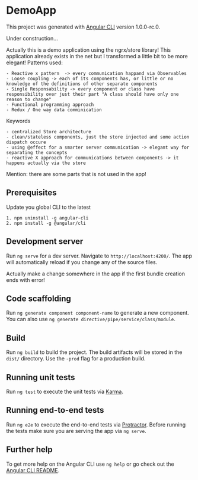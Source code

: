 # DemoApp

This project was generated with [Angular CLI](https://github.com/angular/angular-cli) version 1.0.0-rc.0.

Under construction...

Actually this is a demo application using the ngrx/store library! 
This application already exists in the net but I transformed a little bit to be more elegant!
Patterns used:

    - Reactive x pattern  -> every communication happand via Observables
    - Loose coupling -> each of its components has, or little or no knowledge of the definitions of other separate components
    - Single Responsability -> every component or class have responsibility over just their part "A class should have only one reason to change"
    - Functional programming approach
    - Redux / One way data comminication
    
Keywords

    - centralized Store architecture 
    - clean/stateless components, just the store injected and some action dispatch occure
    - using @effect for a smarter server communication -> elegant way for separating the concepts
    - reactive X approach for communications between components -> it happens actually via the store    

Mention: there are some parts that is not used in the app!

## Prerequisites
Update you global CLI to the latest

    1. npm uninstall -g angular-cli
    2. npm install -g @angular/cli

## Development server
Run `ng serve` for a dev server. Navigate to `http://localhost:4200/`. The app will automatically reload if you change any of the source files.

 Actually make a change somewhere in the app if the first bundle creation ends with error!
## Code scaffolding

Run `ng generate component component-name` to generate a new component. You can also use `ng generate directive/pipe/service/class/module`.

## Build

Run `ng build` to build the project. The build artifacts will be stored in the `dist/` directory. Use the `-prod` flag for a production build.

## Running unit tests

Run `ng test` to execute the unit tests via [Karma](https://karma-runner.github.io).

## Running end-to-end tests

Run `ng e2e` to execute the end-to-end tests via [Protractor](http://www.protractortest.org/).
Before running the tests make sure you are serving the app via `ng serve`.

## Further help

To get more help on the Angular CLI use `ng help` or go check out the [Angular CLI README](https://github.com/angular/angular-cli/blob/master/README.md).
